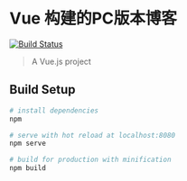 # Vue 构建的PC版本博客
[![Build Status](https://travis-ci.org/hellomrbigshot/blog-frontend.svg?branch=master)](https://travis-ci.org/hellomrbigshot/blog-frontend)


> A Vue.js project


## Build Setup

``` bash
# install dependencies
npm

# serve with hot reload at localhost:8080
npm serve

# build for production with minification
npm build
```

